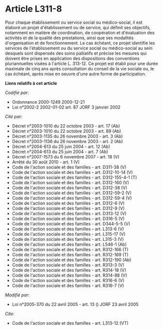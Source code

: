 # Article L311-8

Pour chaque établissement ou service social ou médico-social, il est élaboré un projet d'établissement ou de service, qui
définit ses objectifs, notamment en matière de coordination, de coopération et d'évaluation des activités et de la qualité
des prestations, ainsi que ses modalités d'organisation et de fonctionnement. Le cas échéant, ce projet identifie les
services de l'établissement ou du service social ou médico-social au sein desquels sont dispensés des soins palliatifs et
précise les mesures qui doivent être prises en application des dispositions des conventions pluriannuelles visées à l'article
L. 313-12. Ce projet est établi pour une durée maximale de cinq ans après consultation du conseil de la vie sociale ou, le
cas échéant, après mise en oeuvre d'une autre forme de participation.

**Liens relatifs à cet article**

_Codifié par_:

  - Ordonnance 2000-1249 2000-12-21
  - Loi n°2002-2 2002-01-02 art. 87 JORF 3 janvier 2002

_Cité par_:

  - Décret n°2003-1010 du 22 octobre 2003 - art. 17 (Ab)
  - Décret n°2003-1010 du 22 octobre 2003 - art. 89 (Ab)
  - Décret n°2003-1135 du 26 novembre 2003 - art. 3 (Ab)
  - Décret n°2003-1136 du 26 novembre 2003 - art. 2 (Ab)
  - Décret n°2004-613 du 25 juin 2004 - art. 12 (Ab)
  - Décret n°2004-613 du 25 juin 2004 - art. 7 (Ab)
  - Décret n°2007-1573 du 6 novembre 2007 - art. 18 (V)
  - Arrêté du 30 août 2010 - art. 1 (V)
  - Code de l'action sociale et des familles - art. D311-38 (V)
  - Code de l'action sociale et des familles - art. D312-10-14 (V)
  - Code de l'action sociale et des familles - art. D312-155-4-1 (T)
  - Code de l'action sociale et des familles - art. D312-160 (V)
  - Code de l'action sociale et des familles - art. D312-38 (V)
  - Code de l'action sociale et des familles - art. D312-59-2 (V)
  - Code de l'action sociale et des familles - art. D312-59-4 (V)
  - Code de l'action sociale et des familles - art. D312-6 (V)
  - Code de l'action sociale et des familles - art. D312-9 (V)
  - Code de l'action sociale et des familles - art. D313-12 (V)
  - Code de l'action sociale et des familles - art. D316-5 (V)
  - Code de l'action sociale et des familles - art. D344-5-5 (V)
  - Code de l'action sociale et des familles - art. L313-6 (V)
  - Code de l'action sociale et des familles - art. L315-17 (V)
  - Code de l'action sociale et des familles - art. L315-3 (V)
  - Code de l'action sociale et des familles - art. L546-1 (Ab)
  - Code de l'action sociale et des familles - art. R312-166 (T)
  - Code de l'action sociale et des familles - art. R312-169 (T)
  - Code de l'action sociale et des familles - art. R312-190 (Ab)
  - Code de l'action sociale et des familles - art. R313-3 (V)
  - Code de l'action sociale et des familles - art. R314-18 (V)
  - Code de l'action sociale et des familles - art. R314-88 (V)
  - Code de l'action sociale et des familles - art. R316-6 (V)
  - Code de l'action sociale et des familles - art. R316-7 (V)

_Modifié par_:

  - Loi n°2005-370 du 22 avril 2005 - art. 13 () JORF 23 avril 2005

_Cite_:

  - Code de l'action sociale et des familles - art. L313-12 (VT)
